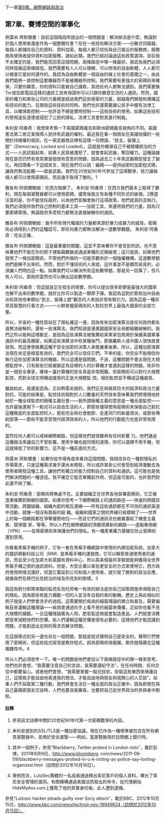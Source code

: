 下一章[第8章、網際網路與政治](第8章.md)    

## 第7章、賽博空間的軍事化

熱雷米·齊默爾曼：目前這個階段所提出的一個問題是：解決辦法是什麼，無論對於個人使用者還是作為一個整體社會？存在一些技術解決方案——分散式伺服器，每個人都儲存自己的資料、資料加密，每個人都只信任與自己接近的服務商，服務商為使用者提供資料加密服務，諸如此類。我們已經討論過這些政策選項。目前我不太確定的是，我們能否回答這個問題，兩條路徑中哪一條最好。我認為我們必須同時發展這兩條路徑。我們需要有人人可以理解、可以修改的自由軟體，人人都可以檢查它是如何運作的。我認為自由軟體是一個自由的線上社會的基礎之一，由此我們能夠一直控制這套機器而不是被機器所控制。我們需要有更強大的密碼術來確保，只要你願意，你的資料只能被自己讀取，其他任何人都無法讀到。我們需要像Tor或加密電話這樣的通訊工具來保證你可以只跟你願意交流的人通訊。然而，國家的權力和某些公司的力量總是超過我們這些極客的力量，超越我們開發和傳播這些技術的能力。在開發這些技術的同時，我們也許還需要讓公民手中握有法律工具，以確保能控制——也許並不總是實時控制——這些技術的使用，如果這些技術的使用違反道德或侵犯了公民的隱私，法律工具會對其進行制裁。

朱利安·阿桑奇：我想來考察一下美國密碼龐克和歐洲密碼龐克視角的不同。美國憲法第二修正案保障人民持有武器的權利。最近我在看一個朋友在美國拍攝的一些關於持槍權的視訊，在一家武器商店裡有這樣一句標語，“民主，裝彈上膛”（Democracy, Locked and Loaded）。這就是你確保自己不被極權統治的方式——人民武裝起來，如果人民真被激怒了，就會拿起武器，奪回權力。這種論據現在是否仍然有效其實是個很有意思的問題，因為過去三十年來武器類型發生了變化。再回頭看一下這個宣言，現在我們可以說：編碼——提供祕密的加密程式碼，讓政府無法監聽——就是武器。我們在20世紀90年代參加了這場戰爭，努力讓每個人都可以使用密碼術，而且幾乎取得了勝利。1

雅各布·阿佩爾鮑姆：在西方取勝了。
朱利安·阿桑奇：在西方我們基本上取得了勝利，現在每個瀏覽器都可以使用密碼，儘管後面又有各種不同形式的破壞。2應當注意的是，你不能信任政府，以為他們宣稱會執行這項政策，他們就真的去執行。我們必須提供我們自己控制的基本工具——加密工具，來運用我們的力量，因為只要密碼管用，無論政府多麼努力都無法直接破解你的通訊。

雅各布·阿佩爾鮑姆：幾乎所有現代權威的力量都來源於暴力或暴力的威脅。密碼術必須得到人們的這種認可，即任何暴力都無法解決一道數學難題。
朱利安·阿桑奇：完全正確。

雅各布·阿佩爾鮑姆：這是最重要的關鍵。這並不意味著你不會受到刑訊，也不意味著他們不能在你的房子裡裝竊聽器或通過某種形式搞破壞；這只是說，如果他們發現了一條加密簡訊，不管他們所做的一切是否聽命於一個強權機構，這道數學題他們是解不出來的。然而，對於不懂技術的人來說，這件事並不是顯而易見的，必須讓人們明白這一點。如果我們可以解決所有這些數學題，那是另一回事了，但凡有人可以，那政府當然也可以解出這些數學題。

朱利安·阿桑奇：但這就是正在發生的現實，你可以提出很多即便是最強大的國家也解不出來的數學題，就好比你可以製造一顆原子彈。我認為這對於那些加州自由派和其他信奉類似“民主，裝彈上膛”觀念的人來說非常有吸引力。因為這是一種非常高智慧的行事方式——一小群掌握密碼術的人對抗世界上最強大國家的全部力量。

所以，宇宙的一種性質站在了隱私權這一邊，因為有些加密演算法是任何政府都永遠無法破解的。還有一些演算法，我們知道是連美國國家安全局都極難破解的。我們之所以能夠這樣斷定，是因為這些演算法被推薦給美軍承包商用於保護美國軍事通訊中的最高機密，如果這些演算法中有某種後門，那俄羅斯人或中國人很快就會發現，而這會使推薦這種不安全加密的決策人承擔嚴重後果。所以，這種加密演算法現在肯定是相當有效的，我們完全可以信任它們。不幸的是，你完全不能相信你執行這些加密演算法的機器，所以這還是個問題。不過，這種問題不會出現在大規模監控中，只有那些已經被鎖定為目標的人的計算機才會遇到這樣的問題。除非你是一個安全專家，確保一臺計算機的安全真是非常困難。但密碼術可以對付大規模監控，而對全球文明構成威脅的正是大規模監 控。個別監控並不構成這種威脅。
 
雖說如此，我還是認為，正如熱雷米說的，我們正在與極其巨大的經濟和政治力量對抗，可能的結果是，監控技術相對於人口數量的天然效率意味著我們將慢慢地終結於一種全球監控的極權主義社會——我所謂極權主義的意思是一種全面監控——也許最後還剩下一點兒可以自由生活的人，即那些懂得使用密碼術來保衛自己對抗這種徹底的全面監控的人，那些完全與社會脫節、走進洞穴的新盧德派，或那些傳統部落——那些不能享受現代經濟效率的人，所以他們的行動能力也是非常有限的。

當然任何人都可以戒掉網際網路，但這樣他們就很難再有任何影響 力。他們通過這種做法來讓自己不受影響。使用手機也是同樣的道理，你可以選擇不用手機，但這就降低了你的影響力。這不是一種前進的方式。

熱雷米·齊默爾曼：如果你從市場角度來看待這個問題，我相信存在一種對隱私的市場需求，只是這種需求幾乎還尚未開發，所以或許某些公司會受到經濟激勵去為使用者開發這種工具，讓他們有獨立的能力控制自己的資料和通訊。這可能也是我們解決問題的一種途徑。我不確定它能否單獨起作用，但這是可能的，也許我們對此還不夠了解。

朱利安·阿桑奇：密碼術將無處不在。主要組織正在世界各地部署密碼術，它正被逐漸推薦到聯網的國家。如果你思考一下網際網路上的通訊路徑——快速的跨國貨幣流動、跨國組織、組織內部的相互連線——所有這些通訊都在不可信的通訊渠道中流動，就像一個沒有面板的組 織。組織和國家之間的界線已經模糊了——世界上的每一個網路都在爭奪優勢地位——而且它們的通訊流也被暴露給了機會主義者、競爭國 家，等等。所以人們在網際網路的頂層搭建新的網路——虛擬專用網
（VPN）——並用密碼術來保護他們的隱私。有一種產業權力基礎在防止密碼術遭到禁用。

你看看黑莓手機的例子，它有一套在黑莓手機網路中使用的內建加密系統。加拿大的捷訊移動科技公司（RIM）是黑莓手機的運營商，它可以解密普通使用者的通訊，而且至少在加拿大和英國有資料中心，所以英美情報共享聯盟能夠獲得全世界黑莓手機之間的通訊資料。但是，大型企業以某些更安全的方式來使用它。西方政府使用時情況還好，但當它蔓延到公司和個人使用者，就引發了敵對的政治反應，就像我們在穆巴拉克統治的埃及所見到的那樣。3

我認為對付即將來臨的監控反烏托邦唯一有效的辦法是你自己採取措施來保衛自己的隱私，因為那些有能力攔截一切的人並沒有自我約束的動機。歷史上與此相似的例子就是人們學會洗手的過程。這需要關於疾病的細菌理論的建立和普及，需要偏執狂來灌輸這種理論——疾病會通過你手上看不見的細菌來傳播，正如你也看不見大規模的攔截。一旦這種理論廣為人知，肥皂製造商就會製造產品，人們就會消費肥皂來減輕他們的恐懼。給人們灌輸這種恐懼是很有必要的，這樣他們才能認識到問題，才能創造出足夠的需求去解決問題。

在這個等式的另一邊也存在一個問題，那就是程式聲明自己是安全的，聲明它們使用了密碼術，但這些程式經常是欺詐程式，因為密碼術很複雜，欺詐就隱藏在這種複雜性中。4

所以人們必須思考一下。唯一的問題是他們會從以下兩條路徑中的哪一條來思考。他們也許會想，“我需要注意自己的言談，我需要遵紀守法”，在任何時間、任何交往中都要留心。或者他們會想，“我需要掌握一點兒技術，安裝這些東西來保護自己，這樣我才能自由地表達我的想法，才能自由地與朋友和我關心的人交談”。如果人們不採取第二種行動，我們將會生活在一種全面的政治正確中，因為即使在與自己最親密朋友交談時，人們也要自我審查，也要把自己從世界政治的參與者中刪除。

#### 註釋
1. 參見前文註釋中關於20世紀90年代第一次密碼戰爭的內容。

2. 朱利安提到的SSL/TLS是一種加密協議，現在已作為一種標準被包含在所有網頁瀏覽器中，並用於安全瀏覽——例如，當瀏覽器用於訪問網上銀行時。

3. 其中一個例子，參見“Blackberry, Twitter probed in London riots”，載於彭博，2011年8月9日，http://www.bloomberg. com/news/2011-08-09/blackberry-messages-probed-in-u-k-rioting-as-police-say-looting-organized.html（訪問於2012年10月16日）。

4. 舉例而言，LulzSec團體的一名成員通過釋出索尼客戶的個人資料，曝光了索尼安全管理的漏洞。有關機構通過美國法院發出的命令，從代理網站HideMyAss.com上獲取了他的真實身份後，此人遭到逮捕。
 
參見“Lulzsec hacker pleads guilty over Sony attack”，載於BBC，2012年10月15日，http://www.bbc.com/news/technol-ogy-19949624（訪問於2012年10月15日）。